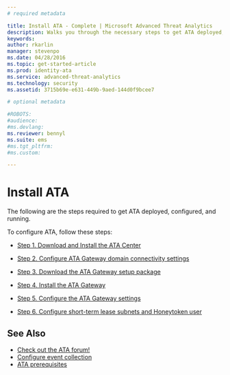 ```yaml
---
# required metadata

title: Install ATA - Complete | Microsoft Advanced Threat Analytics
description: Walks you through the necessary steps to get ATA deployed, configured, and running.
keywords:
author: rkarlin
manager: stevenpo
ms.date: 04/28/2016
ms.topic: get-started-article
ms.prod: identity-ata
ms.service: advanced-threat-analytics
ms.technology: security
ms.assetid: 3715b69e-e631-449b-9aed-144d0f9bcee7

# optional metadata

#ROBOTS:
#audience:
#ms.devlang:
ms.reviewer: bennyl
ms.suite: ems
#ms.tgt_pltfrm:
#ms.custom:

---
```


# Install ATA

The following are the steps required to get ATA deployed, configured, and running.

To configure ATA, follow these steps:


-   [Step 1. Download and Install the ATA Center](install-ata-step1.md)

-   [Step 2. Configure ATA Gateway domain connectivity settings](install-ata-step2.md)

-   [Step 3. Download the ATA Gateway setup package](install-ata-step3.md)

-   [Step 4. Install the ATA Gateway](install-ata-step4.md)

-   [Step 5. Configure the ATA Gateway settings](install-ata-step5.md)

-   [Step 6. Configure short-term lease subnets and Honeytoken user](install-ata-step6.md)


## See Also

- [Check out the ATA forum!](https://social.technet.microsoft.com/Forums/security/en-US/home?forum=mata)
- [Configure event collection](configure-event-collection.md)
- [ATA prerequisites](/advanced-threat-analytics/plan-design/ata-prerequisites)

